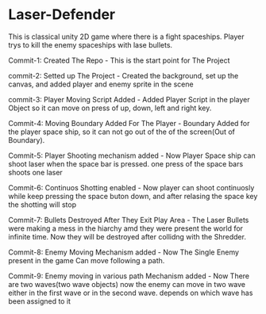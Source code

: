 # Laser-Defender
This is classical unity 2D game where there is a fight spaceships. 
Player trys to kill the enemy spaceships with lase bullets.

Commit-1: Created The Repo - This is the start point for The Project

commit-2: Setted up The Project - Created the background, set up the canvas,
and added player and enemy sprite in the scene

commit-3: Player Moving Script Added - Added Player Script in the player Object so it can move
on press of up, down, left and right key.

Commit-4: Moving Boundary Added For The Player - Boundary Added for the player space ship,
so it can not go out of the of the screen(Out of Boundary).

Commit-5: Player Shooting mechanism added - Now Player Space ship can shoot laser 
when the space bar is pressed. one press of the space bars shoots one laser 

Commit-6: Continuos Shotting enabled - Now player can shoot continuosly while keep pressing the
space buton down, and after relasing the space key the shotting will stop

Commit-7: Bullets Destroyed After They Exit Play Area - The Laser Bullets were making a mess in
the hiarchy amd they were present the world for infinite time. Now they will be destroyed after
collidng with the Shredder.

Commit-8: Enemy Moving Mechanism added - Now The Single Enemy present in the game
Can move following a path.

Commit-9: Enemy moving in various path Mechanism added - Now There are two waves(two wave objects)
now the enemy can move in two wave either in the first wave or in the second wave.
depends on which wave has been assigned to it

